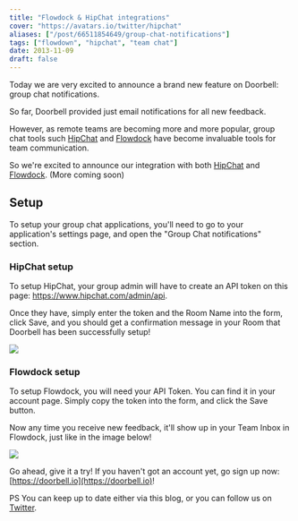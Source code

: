 ```yaml
---
title: "Flowdock & HipChat integrations"
cover: "https://avatars.io/twitter/hipchat"
aliases: ["/post/66511854649/group-chat-notifications"]
tags: ["flowdown", "hipchat", "team chat"]
date: 2013-11-09
draft: false
---
```


Today we are very excited to announce a brand new feature on Doorbell: group chat notifications.

So far, Doorbell provided just email notifications for all new feedback.

However, as remote teams are becoming more and more popular, group chat tools such [HipChat](https://hipchat.com) and [Flowdock](https://www.flowdock.com) have become invaluable tools for team communication.

<!--more-->

So we're excited to announce our integration with both [HipChat](https://hipchat.com) and [Flowdock](https://www.flowdock.com). (More coming soon)

## Setup

To setup your group chat applications, you'll need to go to your application's settings page, and open the "Group Chat notifications" section.

### HipChat setup

To setup HipChat, your group admin will have to create an API token on this page: https://www.hipchat.com/admin/api.

Once they have, simply enter the token and the Room Name into the form, click Save, and you should get a confirmation message in your Room that Doorbell has been successfully setup!

![](/img/integrations/chat/hipchat.png)

### Flowdock setup

To setup Flowdock, you will need your API Token. You can find it in your account page. Simply copy the token into the form, and click the Save button.

Now any time you receive new feedback, it'll show up in your Team Inbox in Flowdock, just like in the image below!

![](/img/integrations/chat/flowdock.png)

Go ahead, give it a try! If you haven't got an account yet, go sign up now: [https://doorbell.io](https://doorbell.io)!

PS You can keep up to date either via this blog, or you can follow us on [Twitter](https://twitter.com/doorbell_io).
